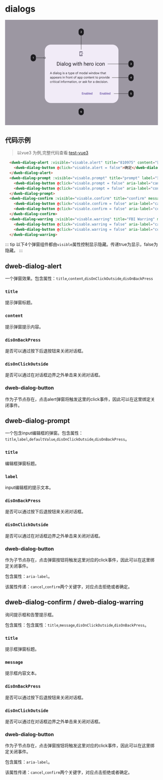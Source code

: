 # dialogs

<p align="center">
  <img src="./dialogs.png" width="800" alt="dialogs">
</p>

## 代码示例

> 以vue3 为例,完整代码查看:[test-vue3](https://github.com/BioforestChain/plaoc/tree/main/test-vue3)

```html
  <dweb-dialog-alert :visible="visable.alert" title="810975" content="密码忘了怎么办？" disOnClickOutside disOnBackPress>
    <dweb-dialog-button @click="visable.alert = false">确定</dweb-dialog-button>
  </dweb-dialog-alert>
  <dweb-dialog-prompt :visible="visable.prompt" title="prompt" label="我是提示文案" defaultValue="扣1送火麒麟" disOnClickOutside disOnBackPress>
    <dweb-dialog-button @click="visable.prompt = false" aria-label="cancel">拒绝</dweb-dialog-button>
    <dweb-dialog-button @click="visable.prompt = false" aria-label="confirm">11111111</dweb-dialog-button>
  </dweb-dialog-prompt>
  <dweb-dialog-confirm :visible="visable.confirm" title="confirm" message="南水北调" disOnClickOutside disOnBackPress>
    <dweb-dialog-button @click="visable.confirm = false" aria-label="cancel">No</dweb-dialog-button>
    <dweb-dialog-button @click="visable.confirm = false" aria-label="confirm">ok</dweb-dialog-button>
  </dweb-dialog-confirm>
  <dweb-dialog-warring :visible="visable.warring" title="FBI Warring" message="FBI open the door">
    <dweb-dialog-button @click="visable.warring = false" aria-label="cancel">No</dweb-dialog-button>
    <dweb-dialog-button @click="visable.warring = false" aria-label="confirm">ok</dweb-dialog-button>
  </dweb-dialog-warring>
```

::: tip
以下4个弹窗组件都由`visible`属性控制显示隐藏。传递true为显示，false为隐藏。
:::

## dweb-dialog-alert

一个弹窗效果。包含属性：`title`,`content`,`disOnClickOutside`,`disOnBackPress`

### `title`

提示弹窗标题。

### `content`

提示弹窗提示内容。

### `disOnBackPress`

是否可以通过按下后退按钮来关闭对话框。

### `disOnClickOutside`

是否可以通过在对话框边界之外单击来关闭对话框。

### dweb-dialog-button

作为子节点存在，点击alert弹窗将触发这里的click事件，因此可以在这里绑定关闭事件。

## dweb-dialog-prompt

一个包含input编辑框的弹窗。包含属性：`title`,`label`,`defaultValue`,`disOnClickOutside`,`disOnBackPress`。

### `title`

编辑框弹窗标题。

### `label`

input编辑框的提示文本。

### `disOnBackPress`

是否可以通过按下后退按钮来关闭对话框。

### `disOnClickOutside`

是否可以通过在对话框边界之外单击来关闭对话框。

### dweb-dialog-button

作为子节点存在，点击弹窗按钮将触发这里对应的click事件，因此可以在这里绑定关闭事件。

包含属性：`aria-label`。

该属性传递：`cancel`,`confirm`两个关键字，对应点击拒绝或者确定。

## dweb-dialog-confirm / dweb-dialog-warring

询问提示框和告警提示框。

包含属性：包含属性：`title`,`message`,`disOnClickOutside`,`disOnBackPress`。

### `title`

提示框弹窗标题。

### `message`

提示框内容文本。

### `disOnBackPress`

是否可以通过按下后退按钮来关闭对话框。

### `disOnClickOutside`

是否可以通过在对话框边界之外单击来关闭对话框。

### dweb-dialog-button

作为子节点存在，点击弹窗按钮将触发这里对应的click事件，因此可以在这里绑定关闭事件。

包含属性：`aria-label`。

该属性传递：`cancel`,`confirm`两个关键字，对应点击拒绝或者确定。


